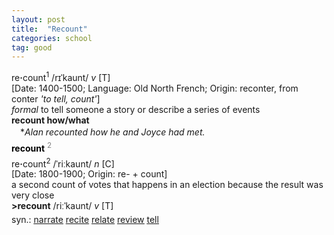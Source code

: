 ```yaml
---
layout: post
title:  "Recount"
categories: school
tag: good
---
```

<DIV style="MARGIN: 0px 0px 5px">re<B>·</B>count<SUP>1</SUP> /rɪˈkaunt/ <I>v</I> [T] <BR>[Date: 1400-1500; Language: Old North French; Origin: reconter, from conter <I>'to tell, count'</I>]<BR><I>formal</I> to tell someone a story or describe a series of events<BR><B>recount how/what</B><BR>　*<I>Alan recounted how he and Joyce had met.</I></DIV>
<DIV style="COLOR: #808080; MARGIN: 0px 0px 5px; LINE-HEIGHT: normal"><SPAN style="FONT-SIZE: 10.5pt; COLOR: #000000; LINE-HEIGHT: normal"><B>recount</B></SPAN> <SUP style="FONT-SIZE: 83%; LINE-HEIGHT: normal">2</SUP> </DIV>
<DIV style="MARGIN: 0px 0px 5px">re<B>·</B>count<SUP>2</SUP> /ˈriːkaunt/ <I>n</I> [C] <BR>[Date: 1800-1900; Origin: re- + count]<BR>a second count of votes that happens in an election because the result was very close<BR><B>&gt;recount</B> /riːˈkaunt/ <I>v</I> [T]</DIV>
<DIV style="MARGIN: 0px 0px 5px">
<DIV style="MARGIN: 4px 0px">syn.: <A href="{{ site.baseurl }}/narrate"><U>narrate</U></A> <A href="{{ site.baseurl }}/recite"><U>recite</U></A> <A href="{{ site.baseurl }}/relate"><U>relate</U></A> <A href="{{ site.baseurl }}/review"><U>review</U></A> <A href="{{ site.baseurl }}/tell"><U>tell</U></A></DIV></DIV>
